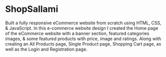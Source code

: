 # ShopSallami
Built a fully responsive eCommerce website from scratch using HTML, CSS, & JavaScript. In this e-commerce website design I created the Home page of the eCommerce website with a banner section, featured categories images, & some featured products with price, image and ratings. Along with creating an All Products page, Single Product page, Shopping Cart page, as well as the Login and Registration page.
